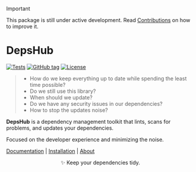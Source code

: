 > [!important]
> This package is still under active development. Read [Contributions](https://docs.depshub.com/misc/contributions/index.html) on how to improve it.

# DepsHub

[![Tests](https://github.com/DepshubHQ/depshub/actions/workflows/test.yml/badge.svg)](https://github.com/DepshubHQ/depshub/actions/workflows/test.yml)
[![GitHub tag](https://img.shields.io/github/tag/depshubhq/depshub?include_prereleases=&sort=semver&color=blue)](https://github.com/depshubhq/depshub/)
[![License](https://img.shields.io/badge/License-AGPL-green)](#license)

> - How do we keep everything up to date while spending the least time possible?
> - Do we still use this library?
> - When should we update?
> - Do we have any security issues in our dependencies?
> - How to stop the updates noise?

**DepsHub** is a dependency management toolkit that lints, scans for problems, and updates your dependencies.

Focused on the developer experience and minimizing the noise.

[Documentation](https://docs.depshub.com) | [Installation](https://docs.depshub.com/installation/index.html) | [About](https://docs.depshub.com/why/index.html)

<p align="center">
✨ Keep your dependencies tidy.
</p>
